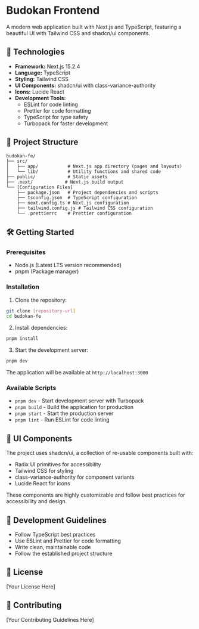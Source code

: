 # Budokan Frontend

A modern web application built with Next.js and TypeScript, featuring a beautiful UI with Tailwind CSS and shadcn/ui components.

## 🚀 Technologies

- **Framework:** Next.js 15.2.4
- **Language:** TypeScript
- **Styling:** Tailwind CSS
- **UI Components:** shadcn/ui with class-variance-authority
- **Icons:** Lucide React
- **Development Tools:**
  - ESLint for code linting
  - Prettier for code formatting
  - TypeScript for type safety
  - Turbopack for faster development

## 📁 Project Structure

```
budokan-fe/
├── src/
│   ├── app/           # Next.js app directory (pages and layouts)
│   └── lib/           # Utility functions and shared code
├── public/            # Static assets
├── .next/            # Next.js build output
└── [Configuration Files]
    ├── package.json   # Project dependencies and scripts
    ├── tsconfig.json  # TypeScript configuration
    ├── next.config.ts # Next.js configuration
    ├── tailwind.config.js # Tailwind CSS configuration
    └── .prettierrc    # Prettier configuration
```

## 🛠️ Getting Started

### Prerequisites

- Node.js (Latest LTS version recommended)
- pnpm (Package manager)

### Installation

1. Clone the repository:

```bash
git clone [repository-url]
cd budokan-fe
```

2. Install dependencies:

```bash
pnpm install
```

3. Start the development server:

```bash
pnpm dev
```

The application will be available at `http://localhost:3000`

### Available Scripts

- `pnpm dev` - Start development server with Turbopack
- `pnpm build` - Build the application for production
- `pnpm start` - Start the production server
- `pnpm lint` - Run ESLint for code linting

## 🎨 UI Components

The project uses shadcn/ui, a collection of re-usable components built with:

- Radix UI primitives for accessibility
- Tailwind CSS for styling
- class-variance-authority for component variants
- Lucide React for icons

These components are highly customizable and follow best practices for accessibility and design.

## 🔧 Development Guidelines

- Follow TypeScript best practices
- Use ESLint and Prettier for code formatting
- Write clean, maintainable code
- Follow the established project structure

## 📝 License

[Your License Here]

## 👥 Contributing

[Your Contributing Guidelines Here]
